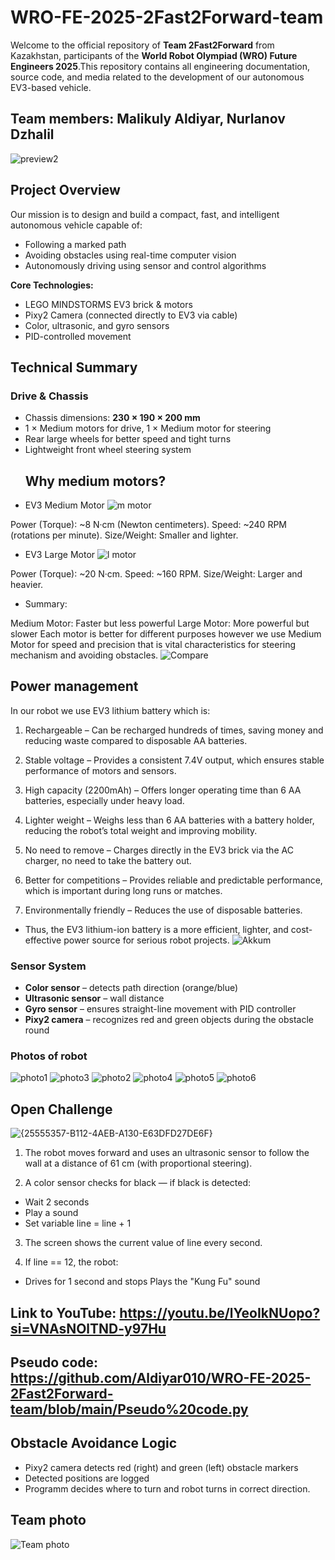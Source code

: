 # WRO-FE-2025-2Fast2Forward-team
Welcome to the official repository of **Team 2Fast2Forward** from Kazakhstan, participants of the **World Robot Olympiad (WRO) Future Engineers 2025**.This repository contains all engineering documentation, source code, and media related to the development of our autonomous EV3-based vehicle. 
## Team members: Malikuly Aldiyar, Nurlanov Dzhalil

![preview2](https://github.com/user-attachments/assets/a29509b0-afce-4198-8052-537fa538f86d)

## Project Overview

Our mission is to design and build a compact, fast, and intelligent autonomous vehicle capable of:

- Following a marked path
- Avoiding obstacles using real-time computer vision
- Autonomously driving using sensor and control algorithms

**Core Technologies:**
- LEGO MINDSTORMS EV3 brick & motors
- Pixy2 Camera (connected directly to EV3 via cable)
- Color, ultrasonic, and gyro sensors
- PID-controlled movement

## Technical Summary

### Drive & Chassis

- Chassis dimensions: **230 × 190 × 200 mm**
- 1 × Medium motors for drive, 1 × Medium motor for steering
- Rear large wheels for better speed and tight turns
- Lightweight front wheel steering system
  ## Why medium motors?
- EV3 Medium Motor
![m motor](https://github.com/user-attachments/assets/19fe0448-3ddf-4de9-929a-c16c0d89444e)

Power (Torque): ~8 N·cm (Newton centimeters). 
Speed: ~240 RPM (rotations per minute). 
Size/Weight: Smaller and lighter. 

- EV3 Large Motor
![l motor](https://github.com/user-attachments/assets/d86e9a87-0c56-4965-ab5f-10c92d2f1292)

Power (Torque): ~20 N·cm. 
Speed: ~160 RPM. 
Size/Weight: Larger and heavier.

- Summary:

Medium Motor: Faster but less powerful
Large Motor: More powerful but slower
Each motor is better for different purposes however we use Medium Motor for speed and precision that is vital characteristics for steering mechanism and avoiding obstacles.
![Compare](https://github.com/user-attachments/assets/f507339e-7dce-4c3c-ac42-29122630327d)

## Power management

In our robot we use EV3 lithium battery which is:
1. Rechargeable – Can be recharged hundreds of times, saving money and reducing waste compared to disposable AA batteries.
2. Stable voltage – Provides a consistent 7.4V output, which ensures stable performance of motors and sensors.

3. High capacity (2200mAh) – Offers longer operating time than 6 AA batteries, especially under heavy load.

4. Lighter weight – Weighs less than 6 AA batteries with a battery holder, reducing the robot’s total weight and improving mobility.

5. No need to remove – Charges directly in the EV3 brick via the AC charger, no need to take the battery out.

6. Better for competitions – Provides reliable and predictable performance, which is important during long runs or matches.

7. Environmentally friendly – Reduces the use of disposable batteries.
- Thus, the EV3 lithium-ion battery is a more efficient, lighter, and cost-effective power source for serious robot projects.
![Akkum](https://github.com/user-attachments/assets/00a34278-78ce-4b32-a8b1-bfac66677113)

### Sensor System

- **Color sensor** – detects path direction (orange/blue)
- **Ultrasonic sensor** – wall distance
- **Gyro sensor** – ensures straight-line movement with PID controller
- **Pixy2 camera** – recognizes red and green objects during the obstacle round

### Photos of robot
![photo1](https://github.com/user-attachments/assets/88275ad2-432f-4e03-a3fd-e1ecc41c92a8)
![photo3](https://github.com/user-attachments/assets/c06869b0-6ebe-4701-b5a8-91e420653d27)
![photo2](https://github.com/user-attachments/assets/53c9a823-8810-4864-bd32-61579632f31f)
![photo4](https://github.com/user-attachments/assets/8ff3bd48-07a2-4f93-8a78-e4a726ca3f4b)
![photo5](https://github.com/user-attachments/assets/488bd7d0-920f-470d-a573-8f7b915256e4)
![photo6](https://github.com/user-attachments/assets/41b5eede-4352-4352-9438-da3a8381cb4e)

## Open Challenge
![{25555357-B112-4AEB-A130-E63DFD27DE6F}](https://github.com/user-attachments/assets/1131fb5d-a43f-4af9-b7d4-89e1067f62b9)
1. The robot moves forward and uses an ultrasonic sensor to follow the wall at a distance of 61 cm (with proportional steering).

2. A color sensor checks for black — if black is detected:
- Wait 2 seconds
- Play a sound
- Set variable line = line + 1

3. The screen shows the current value of line every second.

4. If line == 12, the robot:
- Drives for 1 second and stops
Plays the "Kung Fu" sound
## Link to YouTube: https://youtu.be/lYeoIkNUopo?si=VNAsNOlTND-y97Hu
## Pseudo code: https://github.com/Aldiyar010/WRO-FE-2025-2Fast2Forward-team/blob/main/Pseudo%20code.py
## Obstacle Avoidance Logic

- Pixy2 camera detects red (right) and green (left) obstacle markers
- Detected positions are logged
- Programm decides where to turn and robot turns in correct direction.

## Team photo
![Team photo](https://github.com/user-attachments/assets/e525b1ea-c73b-4389-8844-296973a7db4d)

